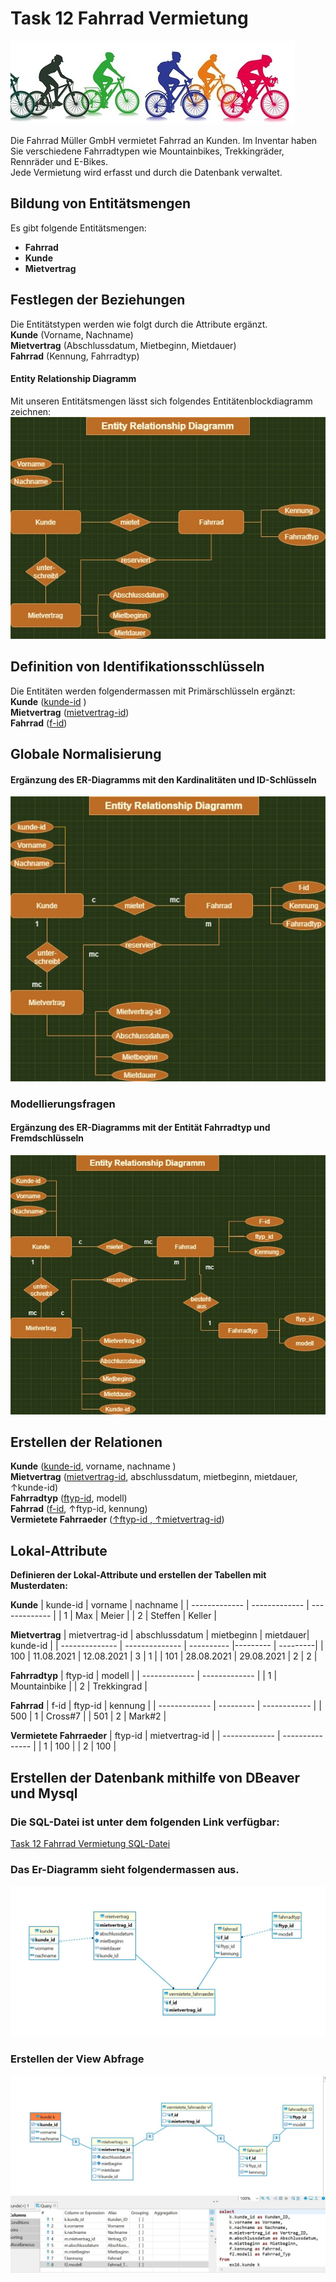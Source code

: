 # Task 12 Fahrrad Vermietung
![Kurse](/Bilder/fahrraeder2.jpg)  

Die Fahrrad Müller GmbH vermietet Fahrrad an Kunden. Im Inventar haben Sie verschiedene Fahrradtypen wie Mountainbikes, Trekkingräder, Rennräder und E-Bikes.  
Jede Vermietung wird erfasst und durch die Datenbank verwaltet. 

## Bildung von Entitätsmengen
Es gibt folgende Entitätsmengen:
- **Fahrrad**  
- **Kunde**  
- **Mietvertrag**    
  
## Festlegen der Beziehungen  
Die Entitätstypen werden wie folgt durch die Attribute ergänzt.  
**Kunde** (Vorname, Nachname)   
**Mietvertrag** (Abschlussdatum, Mietbeginn, Mietdauer)   
**Fahrrad** (Kennung, Fahrradtyp)  

#### Entity Relationship Diagramm  
Mit unseren Entitätsmengen lässt sich folgendes Entitätenblockdiagramm zeichnen:    
![erd3](/Bilder/erd-aufgabe3.jpg) 

## Definition von Identifikationsschlüsseln
Die Entitäten werden folgendermassen mit Primärschlüsseln ergänzt:    
**Kunde** (<ins>kunde-id</ins> )   
**Mietvertrag** (<ins>mietvertrag-id</ins>)   
**Fahrrad** (<ins>f-id</ins>)  

## Globale Normalisierung  
#### Ergänzung des ER-Diagramms mit den Kardinalitäten und ID-Schlüsseln
![erd5](/Bilder/erd-kardinalitaet.jpg) 

### Modellierungsfragen
#### Ergänzung des ER-Diagramms mit der Entität Fahrradtyp und Fremdschlüsseln
![erd-fahrradtyp](/Bilder/erd-fahrradtyp.jpg) 

## Erstellen der Relationen  
**Kunde** (<ins>kunde-id</ins>, vorname, nachname )   
**Mietvertrag** (<ins>mietvertrag-id</ins>, abschlussdatum, mietbeginn, mietdauer, ↑kunde-id)  
**Fahrradtyp** (<ins>ftyp-id</ins>, modell)     
**Fahrrad** (<ins>f-id</ins>, ↑ftyp-id, kennung)  
**Vermietete Fahrraeder** (<ins>↑ftyp-id </ins>,<ins> ↑mietvertrag-id</ins>)  

## Lokal-Attribute
**Definieren der Lokal-Attribute und erstellen der Tabellen mit Musterdaten:**  

**Kunde**
| kunde-id      |    vorname    |     nachname  |
| ------------- | ------------- | ------------- |
| 1             | Max           | Meier         |
| 2             | Steffen       | Keller        |  

**Mietvertrag**
| mietvertrag-id | abschlussdatum | mietbeginn | mietdauer| kunde-id |
| -------------- | -------------- | ---------- |--------- | ---------|
| 100            | 11.08.2021     | 12.08.2021 |   3      |     1    | 
| 101            | 28.08.2021     | 29.08.2021 |   2      |     2    |  

**Fahrradtyp**
| ftyp-id       |    modell     |
| ------------- | ------------- | 
| 1             | Mountainbike  | 
| 2             | Trekkingrad   |  

**Fahrrad**
| f-id      |    ftyp-id    |     kennung  |
| ------------- | --------- | ------------ |
| 500           | 1         | Cross#7       |
| 501           | 2         | Mark#2      | 

**Vermietete Fahrraeder**
| ftyp-id       | mietvertrag-id  |
| ------------- | --------------- | 
| 1             | 100               | 
| 2             | 100               |  


## Erstellen der Datenbank mithilfe von DBeaver und Mysql

### Die SQL-Datei ist unter dem folgenden Link verfügbar:    
[Task 12 Fahrrad Vermietung SQL-Datei](/Scripts/Task-12-Fahrrad-Vermietung.sql)

### Das Er-Diagramm sieht folgendermassen aus.
![erd diagramm ](/Bilder/erd12.jpg) 

### Erstellen der View Abfrage
![view12](/Bilder/view_12.jpg) 








  